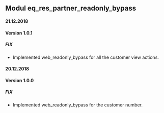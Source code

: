## Modul eq_res_partner_readonly_bypass

#### 21.12.2018
#### Version 1.0.1
##### FIX
- Implemented web_readonly_bypass for all the customer view actions.

#### 20.12.2018
#### Version 1.0.0
##### FIX
- Implemented web_readonly_bypass for the customer number.
